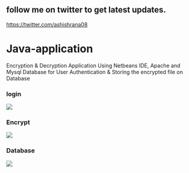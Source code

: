 ## follow me on twitter to get latest updates.
https://twitter.com/ashishrana08

# Java-application
Encryption & Decryption Application Using Netbeans IDE, Apache and Mysql Database for User Authentication
& Storing the encrypted file on Database
### login
![](https://github.com/ashishrana080699/Encryption-decryption-Java-application/blob/master/Screenshot.png)
### Encrypt
![](https://github.com/ashishrana080699/Encryption-decryption-Java-application/blob/master/Screenshot%20(1).png)
### Database
![](https://github.com/ashishrana080699/Encryption-decryption-Java-application/blob/master/Screenshot(2).png)
